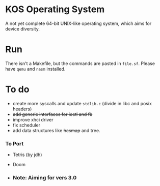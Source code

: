# KOS Operating System
A not yet complete 64-bit UNIX-like operating system,
which aims for device diversity.

# Run
There isn't a Makefile, but the commands are pasted in
`file.sf`. Please have `qemu` and `nasm` installed.

# To do
* create more syscalls and update `stdlib.c` (divide in libc and posix headers)
* <s>add generic interfaces for ioctl and fb</s>
* improve xhci driver
* fix scheduler
* add data structures like <s>hasmap</s> and tree.

### To Port
* Tetris (by jdh)
* Doom

* ### Note: Aiming for vers 3.0
